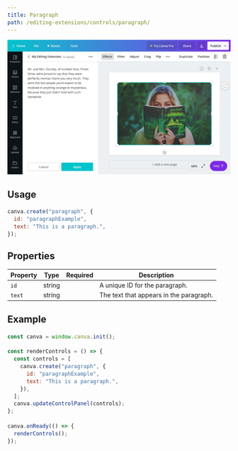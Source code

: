 ```yaml
---
title: Paragraph
path: /editing-extensions/controls/paragraph/
---
```


![](images/8de44a8bd1.jpg)

## Usage

```javascript
canva.create("paragraph", {
  id: "paragraphExample",
  text: "This is a paragraph.",
});
```

## Properties

| Property | Type   | Required | Description                             |
| -------- | ------ | :------: | --------------------------------------- |
| `id`     | string | <Tick /> | A unique ID for the paragraph.          |
| `text`   | string | <Tick /> | The text that appears in the paragraph. |

## Example

```javascript
const canva = window.canva.init();

const renderControls = () => {
  const controls = [
    canva.create("paragraph", {
      id: "paragraphExample",
      text: "This is a paragraph.",
    }),
  ];
  canva.updateControlPanel(controls);
};

canva.onReady(() => {
  renderControls();
});
```
